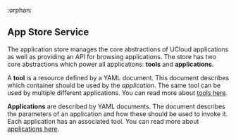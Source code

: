 :orphan:

## App Store Service

The application store manages the core abstractions of UCloud applications
as well as providing an API for browsing applications. The store has two core
abstractions which power all applications: __tools__ and __applications__.

A __tool__ is a resource defined by a YAML document. This document describes
which container should be used by the _application_. The same tool can be
used by multiple different applications. You can read more about [tools
here](backend/app-store-service/wiki/tools.html).

__Applications__ are described by YAML documents. The document describes the
parameters of an application and how these should be used to invoke it. Each
application has an associated tool. You can read more about [applications
here](backend/app-store-service/wiki/apps.html).
